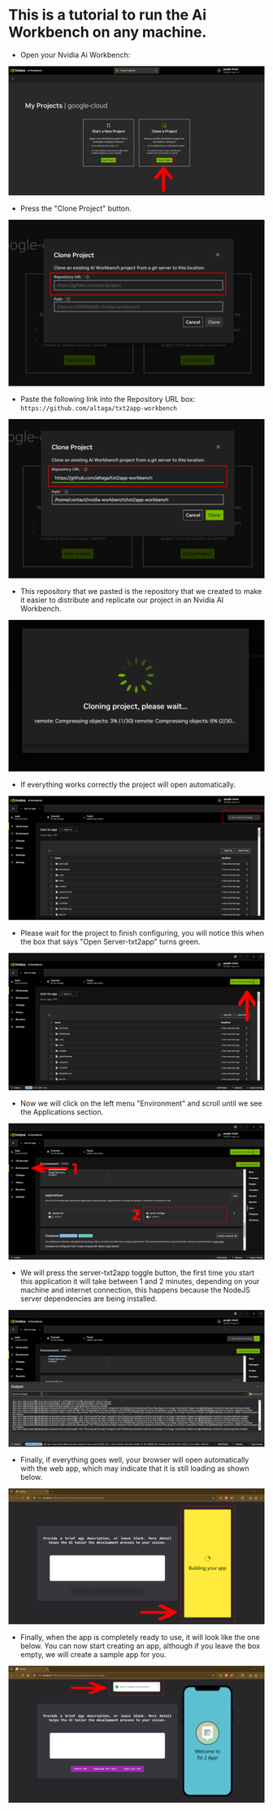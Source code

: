 # This is a tutorial to run the Ai Workbench on any machine.

- Open your Nvidia Ai Workbench:

<img src="./Images/t1.png">

- Press the "Clone Project" button.

<img src="./Images/t2.png">

- Paste the following link into the Repository URL box: `https://github.com/altaga/txt2app-workbench`

<img src="./Images/t3.png">

- This repository that we pasted is the repository that we created to make it easier to distribute and replicate our project in an Nvidia AI Workbench.

<img src="./Images/t4.png">

- If everything works correctly the project will open automatically.

<img src="./Images/t5.png">

- Please wait for the project to finish configuring, you will notice this when the box that says "Open Server-txt2app" turns green.

<img src="./Images/t6.png">

- Now we will click on the left menu "Environment" and scroll until we see the Applications section.

<img src="./Images/t7.png">

- We will press the server-txt2app toggle button, the first time you start this application it will take between 1 and 2 minutes, depending on your machine and internet connection, this happens because the NodeJS server dependencies are being installed.

<img src="./Images/t8.png">

- Finally, if everything goes well, your browser will open automatically with the web app, which may indicate that it is still loading as shown below.

<img src="./Images/t9.png">

- Finally, when the app is completely ready to use, it will look like the one below. You can now start creating an app, although if you leave the box empty, we will create a sample app for you.

<img src="./Images/t10.png">
